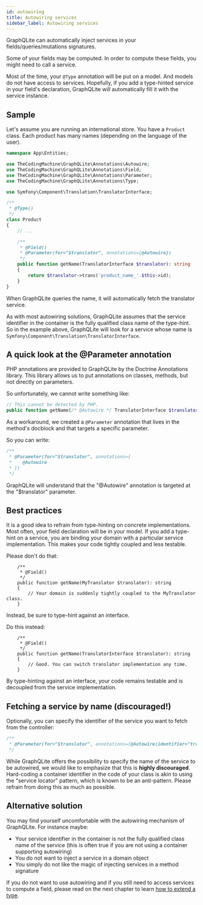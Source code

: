 ```yaml
---
id: autowiring
title: Autowiring services
sidebar_label: Autowiring services
---
```


GraphQLite can automatically inject services in your fields/queries/mutations signatures.

Some of your fields may be computed. In order to compute these fields, you might need to call a service.

Most of the time, your `@Type` annotation will be put on a model. And models do not have access to services.
Hopefully, if you add a type-hinted service in your field's declaration, GraphQLite will automatically fill it with
the service instance.

## Sample

Let's assume you are running an international store. You have a `Product` class. Each product has many names (depending
on the language of the user).

```php
namespace App\Entities;

use TheCodingMachine\GraphQLite\Annotations\Autowire;
use TheCodingMachine\GraphQLite\Annotations\Field;
use TheCodingMachine\GraphQLite\Annotations\Parameter;
use TheCodingMachine\GraphQLite\Annotations\Type;

use Symfony\Component\Translation\TranslatorInterface;

/**
 * @Type()
 */
class Product
{
    // ...

    /**
     * @Field()
     * @Parameter(for="$translator", annotations={@Autowire})
     */
    public function getName(TranslatorInterface $translator): string
    {
        return $translator->trans('product_name_'.$this->id);
    }
}
```

When GraphQLite queries the name, it will automatically fetch the translator service.

<div class="alert alert-warning">As with most autowiring solutions, GraphQLite assumes that the service identifier
in the container is the fully qualified class name of the type-hint. So in the example above, GraphQLite will 
look for a service whose name is <code>Symfony\Component\Translation\TranslatorInterface</code>.</div>

## A quick look at the @Parameter annotation

PHP annotations are provided to GraphQLite by the Doctrine Annotations library. This library allows us to put annotations
on classes, methods, but not directly on parameters.

So unfortunately, we cannot write something like:

```php
// This cannot be detected by PHP.
public function getName(/* @Autowire */ TranslatorInterface $translator): string
```

As a workaround, we created a `@Parameter` annotation that lives in the method's docblock and that targets a specific
parameter.

So you can write:

```php
/**
 * @Parameter(for="$translator", annotations={
 *    @Autowire
 * })
 */
```

GraphQLite will understand that the "@Autowire" annotation is targeted at the "$translator" parameter.

## Best practices

It is a good idea to refrain from type-hinting on concrete implementations.
Most often, your field declaration will be in your model. If you add a type-hint on a service, you are binding your domain
with a particular service implementation. This makes your code tightly coupled and less testable.

<div class="alert alert-error">
Please don't do that:

<pre><code>    /**
     * @Field()
     */
    public function getName(MyTranslator $translator): string
    {
        // Your domain is suddenly tightly coupled to the MyTranslator class.
    }
</code></pre>
</div>

Instead, be sure to type-hint against an interface.

<div class="alert alert-success">
Do this instead:

<pre><code>    /**
     * @Field()
     */
    public function getName(TranslatorInterface $translator): string
    {
        // Good. You can switch translator implementation any time.
    }
</code></pre>
</div>

By type-hinting against an interface, your code remains testable and is decoupled from the service implementation.

## Fetching a service by name (discouraged!)

Optionally, you can specify the identifier of the service you want to fetch from the controller:

```php
/**
 * @Parameter(for="$translator", annotations={@Autowire(identifier="translator")})
 */
```

<div class="alert alert-warning">While GraphQLite offers the possibility to specify the name of the service to be
autowired, we would like to emphasize that this is <strong>highly discouraged</strong>. Hard-coding a container
identifier in the code of your class is akin to using the "service locator" pattern, which is known to be an
anti-pattern. Please refrain from doing this as much as possible.</div>

## Alternative solution

You may find yourself uncomfortable with the autowiring mechanism of GraphQLite. For instance maybe:

- Your service identifier in the container is not the fully qualified class name of the service (this is often true if you are not using a container supporting autowiring)
- You do not want to inject a service in a domain object
- You simply do not like the magic of injecting services in a method signature

If you do not want to use autowiring and if you still need to access services to compute a field, please read on 
the next chapter to learn [how to extend a type](extend_type).
